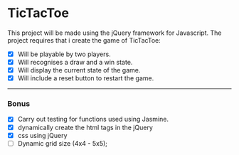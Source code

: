 # TicTacToe

This project will be made using the jQuery framework for Javascript.
The project requires that i create the game of TicTacToe:
 - [x] Will be playable by two players.
 - [x] Will recognises a draw and a win state.
 - [x] Will display the current state of the game.
 - [x] Will include a reset button to restart the game.
 ---
 ### Bonus
 - [x] Carry out testing for functions used using Jasmine.
 - [x] dynamically create the html tags in the jQuery
 - [x] css using jQuery
 - [ ] Dynamic grid size (4x4 - 5x5);
